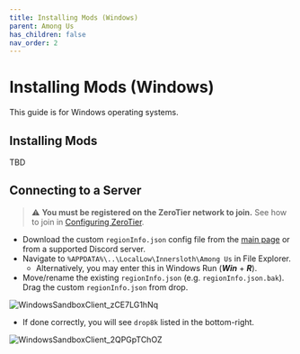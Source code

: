 ```yaml
---
title: Installing Mods (Windows)
parent: Among Us
has_children: false
nav_order: 2
---
```


# Installing Mods (Windows)
This guide is for Windows operating systems.

## Installing Mods
TBD

## Connecting to a Server
> ⚠ **You must be registered on the ZeroTier network to join.** See how to join in [Configuring ZeroTier](https://drop8k.github.io/docs/misc/zerotier.html).

- Download the custom `regionInfo.json` config file from the [main page](https://drop8k.github.io/docs/amongus/main.html) or from a supported Discord server.
- Navigate to `%APPDATA%\..\LocalLow\Innersloth\Among Us` in File Explorer.
   - Alternatively, you may enter this in Windows Run (***Win*** + ***R***).
- Move/rename the existing `regionInfo.json` (e.g. `regionInfo.json.bak`). Drag the custom `regionInfo.json` from drop.

![WindowsSandboxClient_zCE7LG1hNq](https://user-images.githubusercontent.com/92121005/182037191-2fba6324-2710-4214-8dfa-9bc8ccea03ea.gif)

- If done correctly, you will see `drop8k` listed in the bottom-right.

![WindowsSandboxClient_2QPGpTChOZ](https://user-images.githubusercontent.com/92121005/182037491-cc85fc3b-7686-4fcb-b170-5b3305007396.gif)
